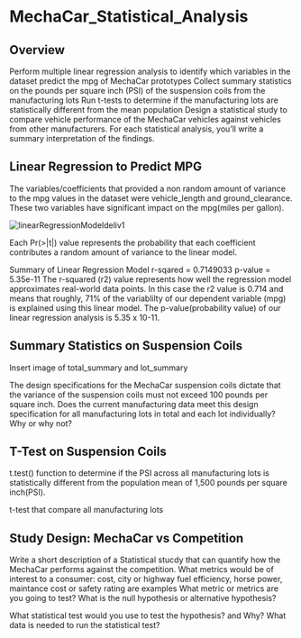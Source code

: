 # MechaCar_Statistical_Analysis
## Overview

Perform multiple linear regression analysis to identify which variables in the dataset predict the mpg of MechaCar prototypes
Collect summary statistics on the pounds per square inch (PSI) of the suspension coils from the manufacturing lots
Run t-tests to determine if the manufacturing lots are statistically different from the mean population
Design a statistical study to compare vehicle performance of the MechaCar vehicles against vehicles from other manufacturers. For each statistical analysis, you’ll write a summary interpretation of the findings.




## Linear Regression to Predict MPG
The variables/coefficients that provided a non random amount of variance to the mpg values in the dataset were vehicle_length and ground_clearance. These two variables have significant impact on the mpg(miles per gallon). 

![linearRegressionModeldeliv1](https://user-images.githubusercontent.com/94208810/155904067-97c34e9a-fee6-4a9a-8766-32e0f2df01d6.png)

Each Pr(>|t|) value represents the probability that each coefficient contributes a random amount of variance to the linear model. 

Summary of Linear Regression Model
r-sqared = 0.7149033
p-value = 5.35e-11
The r-squared (r2) value represents how well the regression model approximates real-world data points. In this case the r2 value is 0.714 and means that roughly, 71% of the variablilty of our dependent variable (mpg) is explained using this linear model.
The p-value(probability value) of our linear regression analysis is 5.35 x 10-11. 

##  Summary Statistics on Suspension Coils
Insert image of total_summary and lot_summary

The design specifications for the MechaCar suspension coils dictate that the variance of the suspension coils must not exceed 100 pounds per square inch. Does the current manufacturing data meet this design specification for all manufacturing lots in total and each lot individually? Why or why not?


## T-Test on Suspension Coils
t.test() function to determine if the PSI across all manufacturing lots is statistically different from the population mean of 1,500 pounds per square inch(PSI).

t-test that compare all manufacturing lots


##  Study Design: MechaCar vs Competition
Write a short description of a Statistical stucdy that can quantify how the MechaCar performs against the competition. 
What metrics would be of interest to a consumer: cost, city or highway fuel efficiency, horse power, maintance cost or safety rating are examples
What metric or metrics are you going to test?
What is the null hypothesis or alternative hypothesis?

What statistical test would you use to test the hypothesis? and Why?
What data is needed to run the statistical test?
